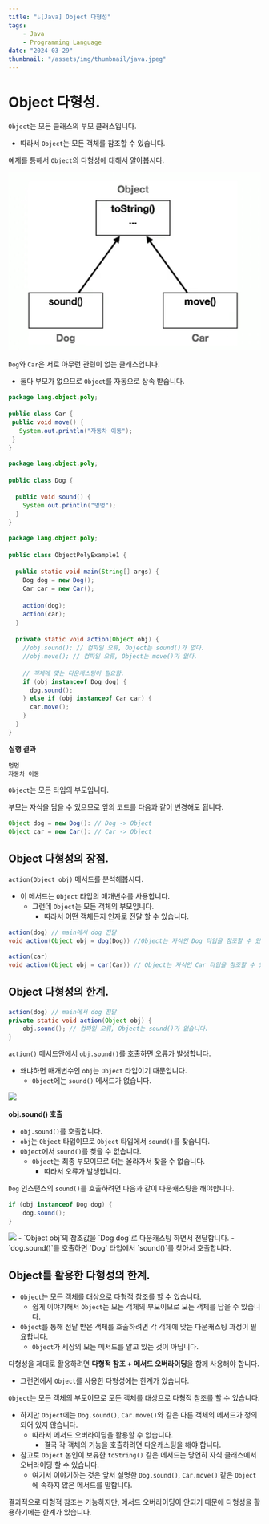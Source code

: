 ```yaml
---
title: "☕️[Java] Object 다형성"
tags:
    - Java
    - Programming Language
date: "2024-03-29"
thumbnail: "/assets/img/thumbnail/java.jpeg"
---
```


# Object 다형성.
`Object`는 모든 클래스의 부모 클래스입니다.
- 따라서 `Object`는 모든 객체를 참조할 수 있습니다.

예제를 통해서 `Object`의 다형성에 대해서 알아봅시다.

<img src = "https://github.com/devKobe24/images/blob/main/Object%E1%84%83%E1%85%A1%E1%84%92%E1%85%A7%E1%86%BC%E1%84%89%E1%85%A5%E1%86%BC%E1%84%80%E1%85%B3%E1%84%85%E1%85%B5%E1%86%B71.png?raw=true">

`Dog`와 `Car`은 서로 아무런 관련이 없는 클래스입니다.
- 둘다 부모가 없으므로 `Object`를 자동으로 상속 받습니다.

```java
package lang.object.poly;

public class Car {
 public void move() {
   System.out.println("자동차 이동");
 }
}
```

```java
package lang.object.poly;

public class Dog {

  public void sound() {
    System.out.println("멍멍");
  }
}
```

```java
package lang.object.poly;

public class ObjectPolyExample1 {

  public static void main(String[] args) {
    Dog dog = new Dog();
    Car car = new Car();

    action(dog);
    action(car);
  }

  private static void action(Object obj) {
    //obj.sound(); // 컴파일 오류, Object는 sound()가 없다.
    //obj.move(); // 컴파일 오류, Object는 move()가 없다.

    // 객체에 맞는 다운캐스팅이 필요함.
    if (obj instanceof Dog dog) {
      dog.sound();
    } else if (obj instanceof Car car) {
      car.move();
    }
  }
}
```

**실행 결과**
```
멍멍
자동차 이동
```

`Object`는 모든 타입의 부모입니다.

부모는 자식을 담을 수 있으므로 앞의 코드를 다음과 같이 변경해도 됩니다.

```java
Object dog = new Dog(): // Dog -> Object
Object car = new Car(): // Car -> Object
```

## Object 다형성의 장점.
`action(Object obj)` 메서드를 분석해봅시다.
- 이 메서드는 `Object` 타입의 매개변수를 사용합니다.
    - 그런데 `Object`는 모든 객체의 부모입니다.
        - 따라서 어떤 객체든지 인자로 전달 할 수 있습니다.

```java
action(dog) // main에서 dog 전달
void action(Object obj = dog(Dog)) //Object는 자식인 Dog 타입을 참조할 수 있습니다.
```

```java
action(car)
void action(Object obj = car(Car)) // Object는 자식인 Car 타입을 참조할 수 있습니다.
```

## Object 다형성의 한계.
```java
action(dog) // main에서 dog 전달
private static void action(Object obj) {
    obj.sound(); // 컴파일 오류, Object는 sound()가 없습니다.
}
```

`action()` 메서드안에서 `obj.sound()`를 호출하면 오류가 발생합니다.
- 왜냐하면 매개변수인 `obj`는 `Object` 타입이기 때문입니다.
    - `Object`에는 `sound()` 메서드가 없습니다.

<img src = "https://github.com/devKobe24/images/blob/main/Object%E1%84%83%E1%85%A1%E1%84%92%E1%85%A7%E1%86%BC%E1%84%89%E1%85%A5%E1%86%BC%E1%84%8B%E1%85%B4%E1%84%92%E1%85%A1%E1%86%AB%E1%84%80%E1%85%A8.png?raw=true">

**obj.sound() 호출**
- `obj.sound()`를 호출합니다.
- `obj`는 `Object` 타입이므로 `Object` 타입에서 `sound()`를 찾습니다.
- `Object`에서 `sound()`를 찾을 수 없습니다. 
    - `Object`는 최종 부모이므로 더는 올라가서 찾을 수 없습니다. 
        - 따라서 오류가 발생합니다.

`Dog` 인스턴스의 `sound()`를 호출하려면 다음과 같이 다운캐스팅을 해야합니다.
```java
if (obj instanceof Dog dog) {
    dog.sound();
}
```

<img src = "https://github.com/devKobe24/images/blob/main/Object%E1%84%83%E1%85%A1%E1%84%92%E1%85%A7%E1%86%BC%E1%84%89%E1%85%A5%E1%86%BC%E1%84%8B%E1%85%B4%E1%84%92%E1%85%A1%E1%86%AB%E1%84%80%E1%85%A82.png?raw=true">
- `Object obj`의 참조값을 `Dog dog`로 다운캐스팅 하면서 전달합니다.
- `dog.sound()`를 호출하면 `Dog` 타입에서 `sound()`를 찾아서 호출합니다.

## Object를 활용한 다형성의 한계.
- `Object`는 모든 객체를 대상으로 다형적 참조를 할 수 있습니다.
    - 쉽게 이야기해서 `Object`는 모든 객체의 부모이므로 모든 객체를 담을 수 있습니다.
- `Object`를 통해 전달 받은 객체를 호출하려면 각 객체에 맞는 다운캐스팅 과정이 필요합니다.
    - `Object`가 세상의 모든 메서드를 알고 있는 것이 아닙니다.

다형성을 제대로 활용하려면 **다형적 참조 + 메서드 오버라이딩**을 함께 사용해야 합니다.
- 그런면에서 `Object`를 사용한 다형성에는 한계가 있습니다.

`Object`는 모든 객체의 부모이므로 모든 객체를 대상으로 다형적 참조를 할 수 있습니다.
- 하지만 `Object`에는 `Dog.sound()`, `Car.move()`와 같은 다른 객체의 메서드가 정의되어 있지 않습니다.
    - 따라서 메서드 오버라이딩을 활용할 수 없습니다.
        - 결국 각 객체의 기능을 호출하려면 다운캐스팅을 해야 합니다.
- 참고로 `Object` 본인이 보유한 `toString()` 같은 메서드는 당연히 자식 클래스에서 오버라이딩 할 수 있습니다.
    - 여기서 이야기하는 것은 앞서 설명한 `Dog.sound()`, `Car.move()` 같은 `Object`에 속하지 않은 메서드를 말합니다.

결과적으로 다형적 참조는 가능하지만, 메서드 오버라이딩이 안되기 때문에 다형성을 활용하기에는 한계가 있습니다.
